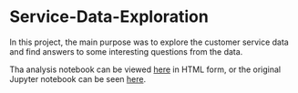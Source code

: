 # Service-Data-Exploration

In this project, the main purpose was to explore the customer service data and find answers to some interesting questions from the data.

Tha analysis notebook can be viewed <a href="https://htmlpreview.github.io/?https://github.com/animish16/Service-Data-Exploration/blob/master/Service_data_analysis_assignment.html">here</a> in HTML form, or the original Jupyter notebook can be seen <a href="https://github.com/animish16/Service-Data-Exploration/blob/master/Service_data_analysis_assignment.ipynb">here</a>.
